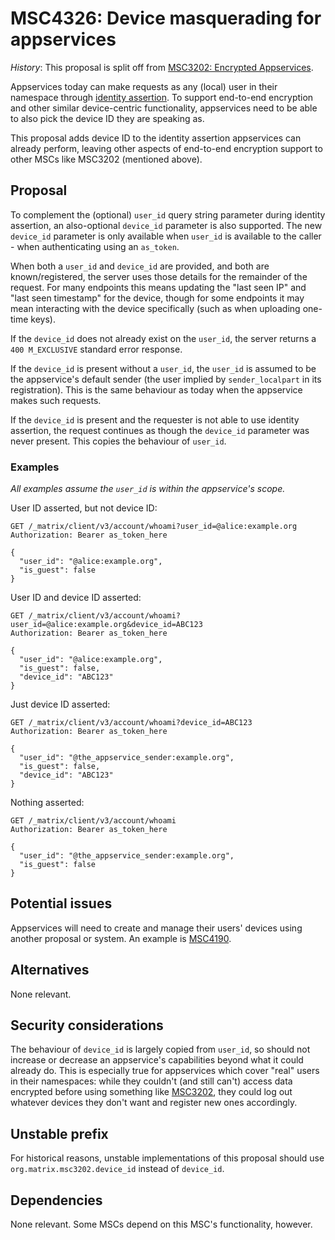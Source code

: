 # MSC4326: Device masquerading for appservices

*History*: This proposal is split off from [MSC3202: Encrypted Appservices](https://github.com/matrix-org/matrix-spec-proposals/pull/3202).

Appservices today can make requests as any (local) user in their namespace through [identity assertion](https://spec.matrix.org/v1.15/application-service-api/#identity-assertion).
To support end-to-end encryption and other similar device-centric functionality, appservices need to
be able to also pick the device ID they are speaking as.

This proposal adds device ID to the identity assertion appservices can already perform, leaving other
aspects of end-to-end encryption support to other MSCs like MSC3202 (mentioned above).


## Proposal

To complement the (optional) `user_id` query string parameter during identity assertion, an also-optional
`device_id` parameter is also supported. The new `device_id` parameter is only available when `user_id`
is available to the caller - when authenticating using an `as_token`.

When both a `user_id` and `device_id` are provided, and both are known/registered, the server uses those
details for the remainder of the request. For many endpoints this means updating the "last seen IP"
and "last seen timestamp" for the device, though for some endpoints it may mean interacting with the
device specifically (such as when uploading one-time keys).

If the `device_id` does not already exist on the `user_id`, the server returns a `400 M_EXCLUSIVE`
standard error response.

If the `device_id` is present without a `user_id`, the `user_id` is assumed to be the appservice's
default sender (the user implied by `sender_localpart` in its registration). This is the same behaviour
as today when the appservice makes such requests.

If the `device_id` is present and the requester is not able to use identity assertion, the request
continues as though the `device_id` parameter was never present. This copies the behaviour of `user_id`.

### Examples

*All examples assume the `user_id` is within the appservice's scope.*

User ID asserted, but not device ID:

```text
GET /_matrix/client/v3/account/whoami?user_id=@alice:example.org
Authorization: Bearer as_token_here

{
  "user_id": "@alice:example.org",
  "is_guest": false
}
```

User ID and device ID asserted:

```text
GET /_matrix/client/v3/account/whoami?user_id=@alice:example.org&device_id=ABC123
Authorization: Bearer as_token_here

{
  "user_id": "@alice:example.org",
  "is_guest": false,
  "device_id": "ABC123"
}
```

Just device ID asserted:

```text
GET /_matrix/client/v3/account/whoami?device_id=ABC123
Authorization: Bearer as_token_here

{
  "user_id": "@the_appservice_sender:example.org",
  "is_guest": false,
  "device_id": "ABC123"
}
```

Nothing asserted:

```text
GET /_matrix/client/v3/account/whoami
Authorization: Bearer as_token_here

{
  "user_id": "@the_appservice_sender:example.org",
  "is_guest": false
}
```

## Potential issues

Appservices will need to create and manage their users' devices using another proposal or system. An
example is [MSC4190](https://github.com/matrix-org/matrix-spec-proposals/pull/4190).


## Alternatives

None relevant.


## Security considerations

The behaviour of `device_id` is largely copied from `user_id`, so should not increase or decrease an
appservice's capabilities beyond what it could already do. This is especially true for appservices
which cover "real" users in their namespaces: while they couldn't (and still can't) access data encrypted
before using something like [MSC3202](https://github.com/matrix-org/matrix-spec-proposals/pull/3202),
they could log out whatever devices they don't want and register new ones accordingly.


## Unstable prefix

For historical reasons, unstable implementations of this proposal should use `org.matrix.msc3202.device_id`
instead of `device_id`.


## Dependencies

None relevant. Some MSCs depend on this MSC's functionality, however.
